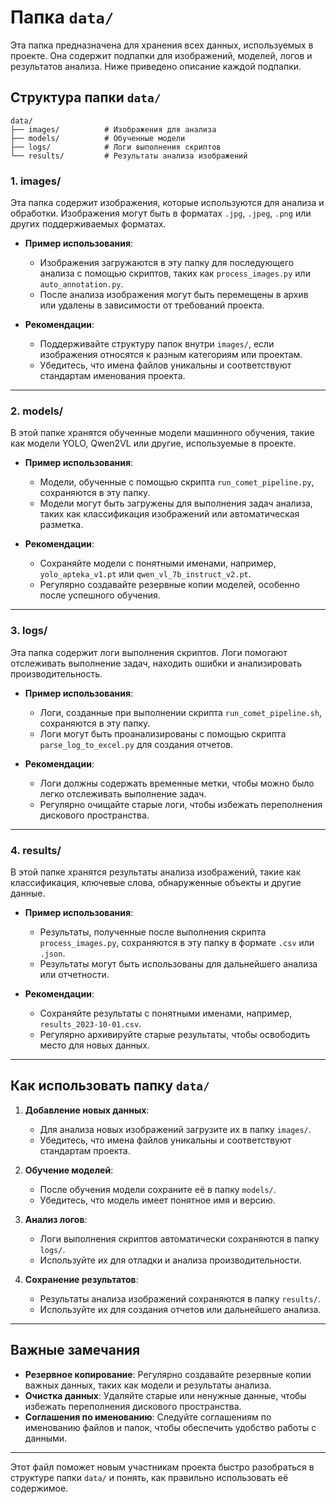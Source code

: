 # Папка `data/`

Эта папка предназначена для хранения всех данных, используемых в проекте. Она содержит подпапки для изображений, моделей, логов и результатов анализа. Ниже приведено описание каждой подпапки.

## Структура папки `data/`

```
data/
├── images/          # Изображения для анализа
├── models/          # Обученные модели
├── logs/            # Логи выполнения скриптов
└── results/         # Результаты анализа изображений
```

### 1. **images/**
Эта папка содержит изображения, которые используются для анализа и обработки. Изображения могут быть в форматах `.jpg`, `.jpeg`, `.png` или других поддерживаемых форматах. 

- **Пример использования**: 
  - Изображения загружаются в эту папку для последующего анализа с помощью скриптов, таких как `process_images.py` или `auto_annotation.py`.
  - После анализа изображения могут быть перемещены в архив или удалены в зависимости от требований проекта.

- **Рекомендации**:
  - Поддерживайте структуру папок внутри `images/`, если изображения относятся к разным категориям или проектам.
  - Убедитесь, что имена файлов уникальны и соответствуют стандартам именования проекта.

---

### 2. **models/**
В этой папке хранятся обученные модели машинного обучения, такие как модели YOLO, Qwen2VL или другие, используемые в проекте.

- **Пример использования**:
  - Модели, обученные с помощью скрипта `run_comet_pipeline.py`, сохраняются в эту папку.
  - Модели могут быть загружены для выполнения задач анализа, таких как классификация изображений или автоматическая разметка.

- **Рекомендации**:
  - Сохраняйте модели с понятными именами, например, `yolo_apteka_v1.pt` или `qwen_vl_7b_instruct_v2.pt`.
  - Регулярно создавайте резервные копии моделей, особенно после успешного обучения.

---

### 3. **logs/**
Эта папка содержит логи выполнения скриптов. Логи помогают отслеживать выполнение задач, находить ошибки и анализировать производительность.

- **Пример использования**:
  - Логи, созданные при выполнении скрипта `run_comet_pipeline.sh`, сохраняются в эту папку.
  - Логи могут быть проанализированы с помощью скрипта `parse_log_to_excel.py` для создания отчетов.

- **Рекомендации**:
  - Логи должны содержать временные метки, чтобы можно было легко отслеживать выполнение задач.
  - Регулярно очищайте старые логи, чтобы избежать переполнения дискового пространства.

---

### 4. **results/**
В этой папке хранятся результаты анализа изображений, такие как классификация, ключевые слова, обнаруженные объекты и другие данные.

- **Пример использования**:
  - Результаты, полученные после выполнения скрипта `process_images.py`, сохраняются в эту папку в формате `.csv` или `.json`.
  - Результаты могут быть использованы для дальнейшего анализа или отчетности.

- **Рекомендации**:
  - Сохраняйте результаты с понятными именами, например, `results_2023-10-01.csv`.
  - Регулярно архивируйте старые результаты, чтобы освободить место для новых данных.

---

## Как использовать папку `data/`

1. **Добавление новых данных**:
   - Для анализа новых изображений загрузите их в папку `images/`.
   - Убедитесь, что имена файлов уникальны и соответствуют стандартам проекта.

2. **Обучение моделей**:
   - После обучения модели сохраните её в папку `models/`.
   - Убедитесь, что модель имеет понятное имя и версию.

3. **Анализ логов**:
   - Логи выполнения скриптов автоматически сохраняются в папку `logs/`.
   - Используйте их для отладки и анализа производительности.

4. **Сохранение результатов**:
   - Результаты анализа изображений сохраняются в папку `results/`.
   - Используйте их для создания отчетов или дальнейшего анализа.

---

## Важные замечания

- **Резервное копирование**: Регулярно создавайте резервные копии важных данных, таких как модели и результаты анализа.
- **Очистка данных**: Удаляйте старые или ненужные данные, чтобы избежать переполнения дискового пространства.
- **Соглашения по именованию**: Следуйте соглашениям по именованию файлов и папок, чтобы обеспечить удобство работы с данными.

---

Этот файл поможет новым участникам проекта быстро разобраться в структуре папки `data/` и понять, как правильно использовать её содержимое.
